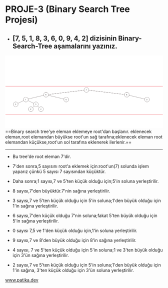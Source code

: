 # PROJE-3 (Binary Search Tree Projesi) 

- ## [7, 5, 1, 8, 3, 6, 0, 9, 4, 2] dizisinin Binary-Search-Tree aşamalarını yazınız.
![Binary Search Tree](binary-search-tree.png)
 ==Binary search tree'ye eleman eklemeye root'dan başlanır. eklenecek eleman,root elemandan büyükse root'un sağ tarafına;eklenecek eleman root elemandan küçükse,root'un sol tarafına eklenerek ilerlenir.== 

---

- Bu tree'de root eleman 7'dir.

- 7'den sonra,5 sayısını root'a eklemek için:root'un(7) solunda işlem yaparız çünkü 5 sayısı 7 sayısından küçüktür.

- Daha sonra;1 sayısı,7 ve 5'ten küçük olduğu için;5'in soluna yerleştirilir.

- 8 sayısı,7'den büyüktür.7'nin sağına yerleştirilir.

- 3 sayısı,7 ve 5'ten küçük olduğu için 5'in soluna;1'den büyük olduğu için 1'in sağına yerleştirilir.

- 6 sayısı,7'den küçük olduğu 7'nin soluna;fakat 5'ten büyük olduğu için 5'in sağına yerleştirilir.

- 0 sayısı 7,5 ve 1'den küçük olduğu için,1'in soluna yerleştirilir.

- 9 sayısı,7 ve 8'den büyük olduğu için 8'in sağına yerleştirilir.

- 4 sayısı, 7 ve 5'ten küçük olduğu için 5'in soluna;1 ve 3'ten büyük olduğu için 3'ün sağına yerleştirilir.

- 2 sayısı,7 ve 5'ten küçük olduğu için 5'in soluna;1'den büyük olduğu için 1'in sağına, 3'ten küçük olduğu için 3'ün soluna yerleştirilir.

 www.patika.dev